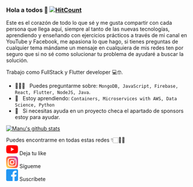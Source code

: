 ### Hola a todos 👋 [![HitCount](http://hits.dwyl.com/manudevcode/manudevcode.svg)](http://hits.dwyl.com/manudevcode/manudevcode)


Este es el corazón de todo lo que sé y me gusta compartir con cada persona que llega aquí, siempre al tanto de las nuevas tecnologías, aprendiendo y enseñando con ejercicios prácticos a través de mi canal en YouTube y Facebook, me apasiona lo que hago, si tienes preguntas de cualquier tema mándame un mensaje en cualquiera de mis redes ten por seguro que si no sé como solucionar tu problema de ayudaré a buscar la solución.  

Trabajo como FullStack y Flutter developer 💻🤓.

- 👨🏽‍💻 &nbsp; Puedes preguntarme sobre: `MongoDB, JavaScript, Firebase, React, Flutter, NodeJS, Java`.
- 📖 &nbsp; Estoy aprendiendo: `Containers, Microservices with AWS, Data Science, Python`
- 🤝 &nbsp; Si necesitas ayuda en un proyecto checa el apartado de sponsors estoy para ayudar.

[![Manu's github stats](https://github-readme-stats.vercel.app/api?username=manudevcode&count_private=true&theme=buefy&show_icons=true)](https://github.com/manudevcode)
</br>

Puedes encontrarme en todas estas redes 👇🏻👌🏻
<br/> [![YouTube](https://raw.githubusercontent.com/manudevcode/manudevcode/master/youtube.png)](https://www.youtube.com/c/ManuCodes) Deja tu like
<br/> [![Instagram](https://raw.githubusercontent.com/manudevcode/manudevcode/master/instagram.png)](https://www.instagram.com/manu.codes/) Sígueme
<br/> [![Facebook](https://raw.githubusercontent.com/manudevcode/manudevcode/master/facebook.png)](https://www.facebook.com/manucodes/) Suscríbete
